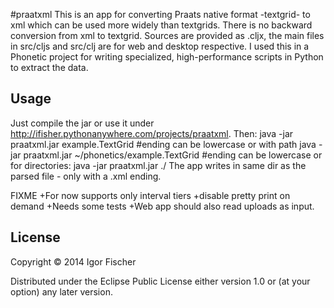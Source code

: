 #praatxml
This is an app for converting Praats native format -textgrid- to xml which can be used more widely than textgrids.
There is no backward conversion from xml to textgrid. Sources are provided as .cljx, the main files in src/cljs and src/clj are for web and desktop respective. 
I used this in a Phonetic project for writing specialized, high-performance scripts in Python to extract the data.
## Usage
Just compile the jar or use it under http://ifisher.pythonanywhere.com/projects/praatxml.
Then:
	java -jar praatxml.jar example.TextGrid #ending can be lowercase
or with path
	java -jar praatxml.jar ~/phonetics/example.TextGrid #ending can be lowercase
or for directories:
	java -jar praatxml.jar ./
The app writes in same dir as the parsed file  - only with a .xml ending.


FIXME
+For now supports only interval tiers
+disable pretty print on demand
+Needs some tests
+Web app should also read uploads as input.


## License

Copyright © 2014 Igor Fischer

Distributed under the Eclipse Public License either version 1.0 or (at
your option) any later version.
